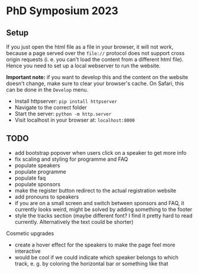 # PhD Symposium 2023

## Setup

If you just open the html file as a file in your browser, it will not work, because a page served over the `file://` protocol does not support cross origin requests (i. e. you can't load the content from a different html file). Hence you need to set up a local webserver to run the website.

**Important note:** if you want to develop this and the content on the website doesn't change, make sure to clear your browser's cache. On Safari, this can be done in the `Develop` menu.

- Install httpserver: `pip install httpserver`
-  Navigate to the correct folder
- Start the server: `python -m http.server`
- Visit localhost in your browser at: `localhost:8000`

## TODO
- add bootstrap popover when users click on a speaker to get more info
- fix scaling and styling for programme and FAQ
- populate speakers
- populate programme
- populate faq
- populate sponsors
- make the register button redirect to the actual registration website
- add pronouns to speakers
- if you are on a small screen and switch between sponsors and FAQ, it currently looks weird, might be solved by adding something to the footer
- style the tracks section (maybe different font? I find it pretty hard to read currently. Alternatively the text could be shorter)

Cosmetic upgrades
- create a hover effect for the speakers to make the page feel more interactive
- would be cool if we could indicate which speaker belongs to which track, e. g. by coloring the horizontal bar or something like that
